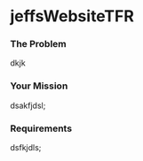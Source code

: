 # jeffsWebsiteTFR

### The Problem 

dkjk

### Your Mission

dsakfjdsl;

### Requirements

dsfkjdls;
